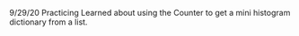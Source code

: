 9/29/20 Practicing
Learned about using the Counter to get a mini histogram dictionary from a list. 
